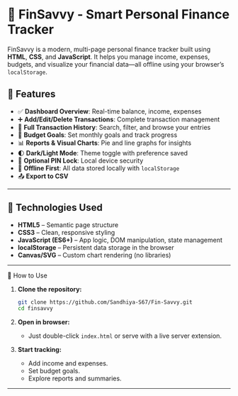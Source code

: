 
# 💸 FinSavvy - Smart Personal Finance Tracker

FinSavvy is a modern, multi-page personal finance tracker built using **HTML**, **CSS**, and **JavaScript**. It helps you manage income, expenses, budgets, and visualize your financial data—all offline using your browser’s `localStorage`.


## 📌 Features

- ✅ **Dashboard Overview**: Real-time balance, income, expenses
- ➕ **Add/Edit/Delete Transactions**: Complete transaction management
- 🧾 **Full Transaction History**: Search, filter, and browse your entries
- 🎯 **Budget Goals**: Set monthly goals and track progress
- 📊 **Reports & Visual Charts**: Pie and line graphs for insights
- 🌓 **Dark/Light Mode**: Theme toggle with preference saved
- 🔐 **Optional PIN Lock**: Local device security
- 💾 **Offline First**: All data stored locally with `localStorage`
- 📤 **Export to CSV** 

---


## 🔧 Technologies Used

- **HTML5** – Semantic page structure
- **CSS3** – Clean, responsive styling
- **JavaScript (ES6+)** – App logic, DOM manipulation, state management
- **localStorage** – Persistent data storage in the browser
- **Canvas/SVG** – Custom chart rendering (no libraries)

---

 🚀 How to Use

1. **Clone the repository:**
   ```bash
   git clone https://github.com/Sandhiya-S67/Fin-Savvy.git
   cd finsavvy
   ```

2. **Open in browser:**

   * Just double-click `index.html` or serve with a live server extension.

3. **Start tracking:**

   * Add income and expenses.
   * Set budget goals.
   * Explore reports and summaries.

---
